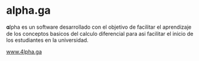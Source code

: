 # alpha.ga
𝛂lpha es un software desarrollado con el objetivo de facilitar el aprendizaje de los conceptos basicos del calculo diferencial para asi facilitar el inicio de los estudiantes en la universidad.

www.4lpha.ga

